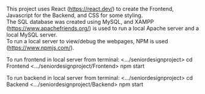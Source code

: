 This project uses React (https://react.dev/) to create the Frontend, Javascript for the Backend, and CSS for some styling.  
The SQL database was created using MySQL, and XAMPP (https://www.apachefriends.org/) is used to run a local Apache server and a local MySQL server.  
To run a local server to view/debug the webpages, NPM is used (https://www.npmjs.com/).

To run frontend in local server from terminal:
<.../seniordesignproject> cd Frontend 
<.../seniordesignproject/Frontend> npm start 

To run backend in local server from terminal:
<.../seniordesignproject> cd Backend
<.../seniordesignproject/Backend> npm start
